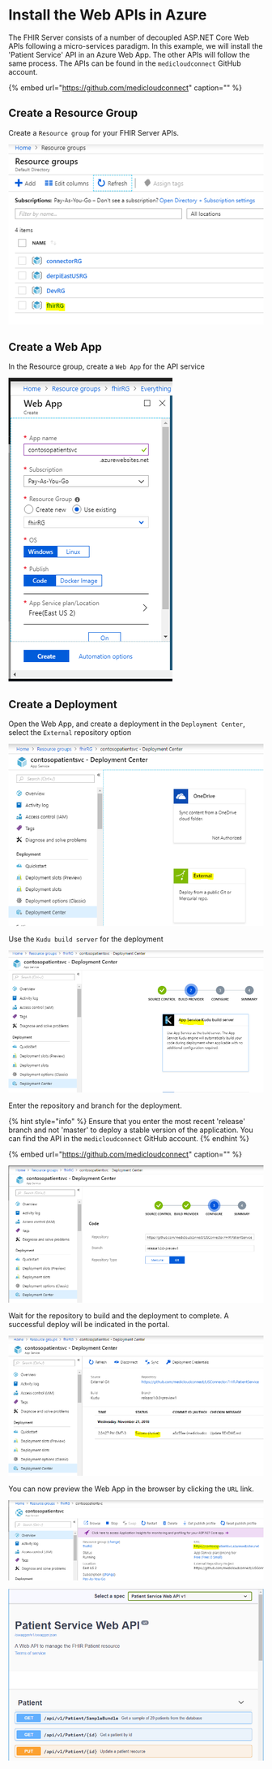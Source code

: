 # Install the Web APIs in Azure

The FHIR Server consists of a number of decoupled ASP.NET Core Web APIs following a micro-services paradigm. In this example, we will install the 'Patient Service' API in an Azure Web App. The other APIs will follow the same process. The APIs can be found in the `medicloudconnect` GitHub account.

{% embed url="https://github.com/medicloudconnect" caption="" %}

## Create a Resource Group

Create a `Resource group` for your FHIR Server APIs.

![](../.gitbook/assets/fhirrg.PNG)

## Create a Web App

In the Resource group, create a `Web App` for the API service

![](../.gitbook/assets/webapp_create.PNG)

## Create a Deployment

Open the Web App, and create a deployment in the `Deployment Center`, select the `External` repository option

![](../.gitbook/assets/deployment_centre1.PNG)

Use the `Kudu build server` for the deployment

![](../.gitbook/assets/kudu.PNG)

Enter the repository and branch for the deployment.

{% hint style="info" %}
Ensure that you enter the most recent 'release' branch and not 'master' to deploy a stable version of the application. You can find the API in the `medicloudconnect` GitHub account.
{% endhint %}

{% embed url="https://github.com/medicloudconnect" caption="" %}

![](../.gitbook/assets/public_gitrepo.PNG)

Wait for the repository to build and the deployment to complete. A successful deploy will be indicated in the portal.

![](../.gitbook/assets/deploy_success.PNG)

You can now preview the Web App in the browser by clicking the `URL` link.

![](../.gitbook/assets/web_app_preview.PNG)

![](../.gitbook/assets/web_app_preview2.PNG)

